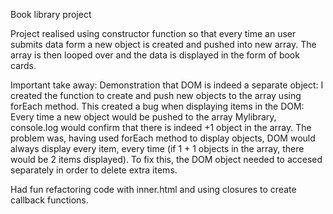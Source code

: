 Book library project

Project realised using constructor function so that every time an user submits data form a new object is created and pushed into new array. The array is then looped over and the data is displayed in the form of book cards.

Important take away:
Demonstration that DOM is indeed a separate object:
I created the function to create and push new objects to the array using forEach method. This created a bug when displaying items in the DOM:
Every time a new object would be pushed to the array Mylibrary, console.log would confirm that there is indeed +1 object in the array. The problem was, having used forEach method to display objects, DOM would always display every item, every time (if 1 + 1 objects in the array, there would be 2 items displayed). To fix this, the DOM object needed to accesed separately in order to delete extra items.

Had fun refactoring code with inner.html and using closures to create callback functions.
